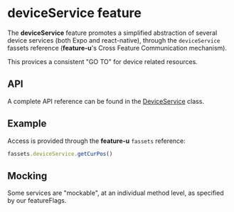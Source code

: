 # deviceService feature

The **deviceService** feature promotes a simplified abstraction of
several device services (both Expo and react-native), through the
`deviceService` fassets reference (**feature-u**'s Cross Feature
Communication mechanism).

This provices a consistent "GO TO" for device related resources.

## API

A complete API reference can be found in the
[DeviceService](DeviceService.js) class.


## Example

Access is provided through the **feature-u** `fassets` reference:

```js
fassets.deviceService.getCurPos()
```


## Mocking

Some services are "mockable", at an individual method level, as
specified by our featureFlags.
